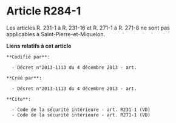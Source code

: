 # Article R284-1

Les articles R. 231-1 à R. 231-16 et R. 271-1 à R. 271-8 ne sont pas applicables à Saint-Pierre-et-Miquelon.

**Liens relatifs à cet article**

	**Codifié par**:

	  - Décret n°2013-1113 du 4 décembre 2013 - art.

	**Créé par**:

	  - Décret n°2013-1113 du 4 décembre 2013 - art.

	**Cite**:

	  - Code de la sécurité intérieure - art. R231-1 (VD)
	  - Code de la sécurité intérieure - art. R271-1 (VD)
